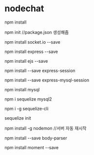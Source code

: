 # nodechat


npm install

npm init  //package.json 생성해줌

npm install socket.io --save 

npm install express --save

npm install ejs --save

npm install --save express-session

npm install --save express-mysql-session

npm install mysql

npm i sequelize mysql2

npm i -g sequelize-cli

sequelize init

npm install -g nodemon  //서버 자동 재시작

npm install --save body-parser

npm install moment --save

